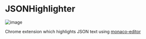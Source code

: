 # JSONHighlighter

![image](https://user-images.githubusercontent.com/36588044/158477465-7b96f8fd-9a4b-4190-8e71-35ea244821f3.png)

Chrome extension which highlights JSON text using [monaco-editor](https://github.com/microsoft/monaco-editor)
